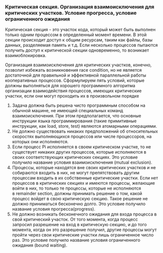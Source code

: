### Критическая секция. Организация взаимоисключения для критических участков. Условие прогресса, условие ограниченного ожидания
Критическая секция - это участок кода, который может быть выполнен только одним процессом в определенный момент времени. В этой секции происходит доступ к общим ресурсам, таким как файлы, базы данных, разделяемая память и т.д. Если несколько процессов пытаются получить доступ к критической секции одновременно, то возникает взаимоблокировка.

Организация взаимоисключения для критических участков, конечно, позволит избежать возникновения race condition, но не является достаточной для правильной и эффективной параллельной работы кооперативных процессов. Сформулируем пять условий, которые должны выполняться для хорошего программного алгоритма организации взаимодействия процессов, имеющих критические участки, если они могут проходить их в произвольном порядке

1. Задача должна быть решена чисто программным способом на обычной машине, не имеющей специальных команд взаимоисключения. При этом предполагается, что основные инструкции языка программирования (такие примитивные инструкции, как load, store, test) являются атомарными операциями.
2. Не должно существовать никаких предположений об относительных скоростях выполняющихся процессов или числе процессоров, на которых они исполняются.
3. Если процесс Pi исполняется в своем критическом участке, то не существует никаких других процессов, которые исполняются в своих соответствующих критических секциях. Это условие получило название условия взаимоисключения (mutual exclusion).
4. Процессы, которые находятся вне своих критических участков и не собираются входить в них, не могут препятствовать другим процессам входить в их собственные критические участки. Если нет процессов в критических секциях и имеются процессы, желающие войти в них, то только те процессы, которые не исполняются в remainder section, должны принимать решение о том, какой процесс войдет в свою критическую секцию. Такое решение не должно приниматься бесконечно долго. Это условие получило название условия прогресса(progress).
5. Hе должно возникать бесконечного ожидания для входа процесса в свой критический участок. От того момента, когда процесс запросил разрешение на вход в критическую секцию, и до того момента, когда он это разрешение получил, другие процессы могут пройти через свои критические участки лишь ограниченное число раз. Это условие получило название условия ограниченного ожидания (bound waiting).